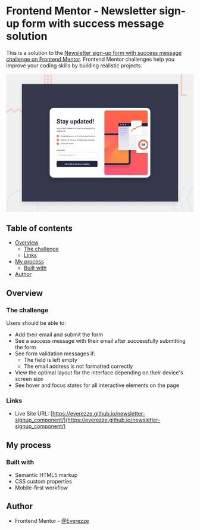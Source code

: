 # Frontend Mentor - Newsletter sign-up form with success message solution

This is a solution to the [Newsletter sign-up form with success message challenge on Frontend Mentor](https://www.frontendmentor.io/challenges/newsletter-signup-form-with-success-message-3FC1AZbNrv). Frontend Mentor challenges help you improve your coding skills by building realistic projects. 

![Design preview for the Newsletter sign-up form with success message coding challenge](./design/desktop-preview.jpg)

## Table of contents

- [Overview](#overview)
  - [The challenge](#the-challenge)
  - [Links](#links)
- [My process](#my-process)
  - [Built with](#built-with)
- [Author](#author)

## Overview

### The challenge

Users should be able to:

- Add their email and submit the form
- See a success message with their email after successfully submitting the form
- See form validation messages if:
  - The field is left empty
  - The email address is not formatted correctly
- View the optimal layout for the interface depending on their device's screen size
- See hover and focus states for all interactive elements on the page


### Links

- Live Site URL: [https://everezze.github.io/newsletter-signup_component/](https://everezze.github.io/newsletter-signup_component/)

## My process

### Built with

- Semantic HTML5 markup
- CSS custom properties
- Mobile-first workflow

## Author

- Frontend Mentor - [@Everezze](https://www.frontendmentor.io/profile/Everezze)
